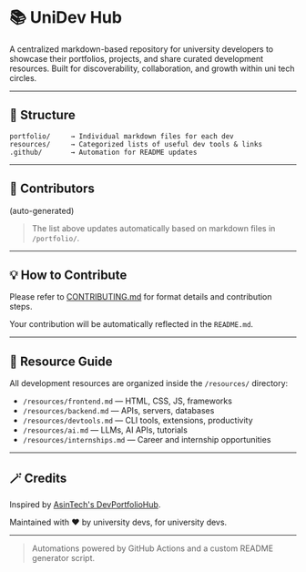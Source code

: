 # 📚 UniDev Hub

A centralized markdown-based repository for university developers to showcase their portfolios, projects, and share curated development resources. Built for discoverability, collaboration, and growth within uni tech circles.

---

## 📂 Structure

```
portfolio/     → Individual markdown files for each dev
resources/     → Categorized lists of useful dev tools & links
.github/       → Automation for README updates
```

---

## 👤 Contributors

<!-- CONTRIBUTORS_START -->
(auto-generated)
<!-- CONTRIBUTORS_END -->

> The list above updates automatically based on markdown files in `/portfolio/`.

---

## 💡 How to Contribute

Please refer to [CONTRIBUTING.md](./CONTRIBUTING.md) for format details and contribution steps.

Your contribution will be automatically reflected in the `README.md`.

---

## 🧰 Resource Guide

All development resources are organized inside the `/resources/` directory:

- `/resources/frontend.md` — HTML, CSS, JS, frameworks
- `/resources/backend.md` — APIs, servers, databases
- `/resources/devtools.md` — CLI tools, extensions, productivity
- `/resources/ai.md` — LLMs, AI APIs, tutorials
- `/resources/internships.md` — Career and internship opportunities

---

## 🪄 Credits

Inspired by [AsinTech's DevPortfolioHub](https://github.com/Asin-Junior-Honore/DevPortfolioHub).

Maintained with ❤️ by university devs, for university devs.

---

> Automations powered by GitHub Actions and a custom README generator script.
